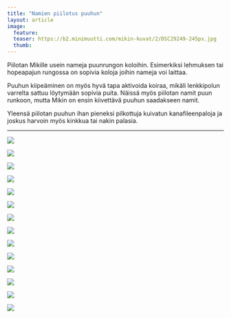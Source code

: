 ```yaml
---
title: "Namien piilotus puuhun"
layout: article
image:
  feature:
  teaser: https://b2.minimuutti.com/mikin-kuvat/2/DSC29249-245px.jpg
  thumb:
---
```


Piilotan Mikille usein nameja puunrungon koloihin. Esimerkiksi lehmuksen tai hopeapajun rungossa on sopivia koloja joihin nameja voi laittaa.

Puuhun kiipeäminen on myös hyvä tapa aktivoida koiraa, mikäli lenkkipolun varrelta sattuu löytymään sopivia puita. Näissä myös piilotan namit puun runkoon, mutta Mikin on ensin kiivettävä puuhun saadakseen namit.

Yleensä piilotan puuhun ihan pieneksi pilkottuja kuivatun kanafileenpaloja ja joskus harvoin myös kinkkua tai nakin palasia.

---

![](https://b2.minimuutti.com/mikin-kuvat/2/DSC29244-800px.jpg)

![](https://b2.minimuutti.com/mikin-kuvat/2/DSC29242-800px.jpg)

![](https://b2.minimuutti.com/mikin-kuvat/2/DSC29267-800px.jpg)

![](https://b2.minimuutti.com/mikin-kuvat/2/DSC29249-800px.jpg)

![](https://b2.minimuutti.com/aktivointi/namien-piilotus-puuhun/DSC23854_2-800px.jpg)

![](https://b2.minimuutti.com/aktivointi/namien-piilotus-puuhun/DSC25456_2-800px.jpg)

![](https://b2.minimuutti.com/aktivointi/namien-piilotus-puuhun/DSC25459_2-800px.jpg)

![](https://b2.minimuutti.com/aktivointi/namien-piilotus-puuhun/DSC25421_2-800px.jpg)

![](https://b2.minimuutti.com/aktivointi/namien-piilotus-puuhun/DS19647-800px.jpg)

![](https://b2.minimuutti.com/aktivointi/namien-piilotus-puuhun/DS19645-800px.jpg)

![](https://b2.minimuutti.com/aktivointi/namien-piilotus-puuhun/DSC42805-800px.jpg)

![](https://b2.minimuutti.com/aktivointi/namien-piilotus-puuhun/DSC55047-800px.jpg)

![](https://b2.minimuutti.com/aktivointi/namien-piilotus-puuhun/DSC29234_2-800px.jpg)

![](https://b2.minimuutti.com/aktivointi/namien-piilotus-puuhun/DSC29236_2-800px.jpg)
